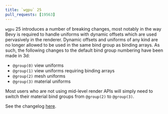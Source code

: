 ```yaml
---
title: `wgpu` 25 
pull_requests: [19563]
---
```


`wgpu` 25 introduces a number of breaking changes, most notably in the way Bevy is required to handle
uniforms with dynamic offsets which are used pervasively in the renderer. Dynamic offsets and uniforms
of any kind are no longer allowed to be used in the same bind group as binding arrays. As such, the 
following changes to the default bind group numbering have been made in 3d:
- `@group(0)` view uniforms
- `@group(1)` view uniforms requiring binding arrays
- `@group(2)` mesh uniforms
- `@group(3)` material uniforms 

Most users who are not using mid-level render APIs will simply need to switch their material bind groups
from `@group(2)` to `@group(3)`. 

See the changelog [here](https://github.com/gfx-rs/wgpu/blob/trunk/CHANGELOG.md#v2500-2025-04-10).
